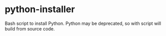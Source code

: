# python-installer
Bash script to install Python. Python may be deprecated, so with script will build from source code.
